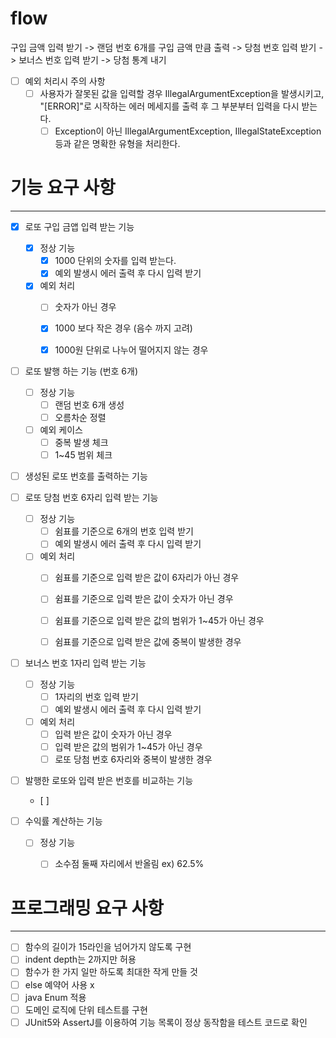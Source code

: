 # flow

구입 금액 입력 받기 -> 랜덤 번호 6개를 구입 금액 만큼 출력 -> 당첨 번호 입력 받기 -> 보너스 번호 입력 받기
-> 당첨 통계 내기

- [ ] 예외 처리시 주의 사항
    - [ ] 사용자가 잘못된 값을 입력할 경우 IllegalArgumentException을 발생시키고,
      "[ERROR]"로 시작하는 에러 메세지를 출력 후 그 부분부터 입력을 다시 받는다.
        - [ ] Exception이 아닌 IllegalArgumentException, IllegalStateException 등과 같은 명확한 유형을 처리한다.

# 기능 요구 사항

----

- [x] 로또 구입 금앱 입력 받는 기능
    - [x] 정상 기능
        - [x] 1000 단위의 숫자를 입력 받는다.
        - [x] 예외 발생시 에러 출력 후 다시 입력 받기
    - [x] 예외 처리
        - [ ] 숫자가 아닌 경우
        - [x] 1000 보다 작은 경우 (음수 까지 고려)
        - [x] 1000원 단위로 나누어 떨어지지 않는 경우


- [ ] 로또 발행 하는 기능 (번호 6개)
    - [ ] 정상 기능
        - [ ] 랜덤 번호 6개 생성
        - [ ] 오름차순 정렬
    - [ ] 예외 케이스
        - [ ] 중복 발생 체크
        - [ ] 1~45 범위 체크

- [ ] 생성된 로또 번호를 출력하는 기능

- [ ] 로또 당첨 번호 6자리 입력 받는 기능
    - [ ] 정상 기능
        - [ ] 쉼표를 기준으로 6개의 번호 입력 받기
        - [ ] 예외 발생시 에러 출력 후 다시 입력 받기
    - [ ] 예외 처리
        - [ ] 쉼표를 기준으로 입력 받은 값이 6자리가 아닌 경우
        - [ ] 쉼표를 기준으로 입력 받은 값이 숫자가 아닌 경우
        - [ ] 쉼표를 기준으로 입력 받은 값의 범위가 1~45가 아닌 경우
        - [ ] 쉼표를 기준으로 입력 받은 값에 중복이 발생한 경우


- [ ] 보너스 번호 1자리 입력 받는 기능
    - [ ] 정상 기능
        - [ ] 1자리의 번호 입력 받기
        - [ ] 예외 발생시 에러 출력 후 다시 입력 받기
    - [ ] 예외 처리
        - [ ] 입력 받은 값이 숫자가 아닌 경우
        - [ ] 입력 받은 값의 범위가 1~45가 아닌 경우
        - [ ] 로또 당첨 번호 6자리와 중복이 발생한 경우

- [ ] 발행한 로또와 입력 받은 번호를 비교하는 기능
    - [ ]


- [ ] 수익률 계산하는 기능
    - [ ] 정상 기능
        - [ ] 소수점 둘째 자리에서 반올림 ex) 62.5%


# 프로그래밍 요구 사항

---

- [ ] 함수의 길이가 15라인을 넘어가지 않도록 구현
- [ ] indent depth는 2까지만 허용
- [ ] 함수가 한 가지 일만 하도록 최대한 작게 만들 것
- [ ] else 예약어 사용 x
- [ ] java Enum 적용
- [ ] 도메인 로직에 단위 테스트를 구현
- [ ] JUnit5와 AssertJ를 이용하여 기능 목록이 정상 동작함을 테스트 코드로 확인
